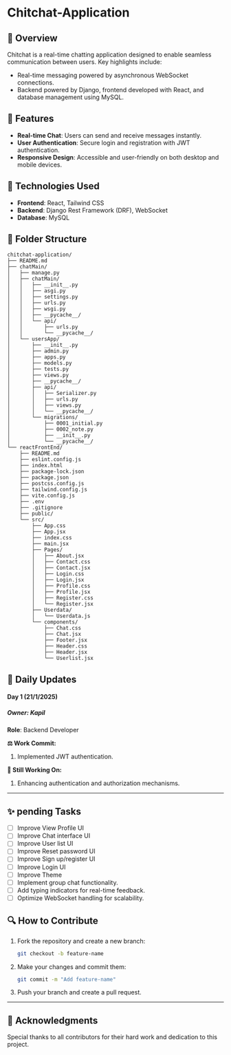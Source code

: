 # Chitchat-Application

## 🚀 Overview
Chitchat is a real-time chatting application designed to enable seamless communication between users. Key highlights include:
- Real-time messaging powered by asynchronous WebSocket connections.
- Backend powered by Django, frontend developed with React, and database management using MySQL.

## 🔧 Features
- **Real-time Chat**: Users can send and receive messages instantly.
- **User Authentication**: Secure login and registration with JWT authentication.
- **Responsive Design**: Accessible and user-friendly on both desktop and mobile devices.

## 🔋 Technologies Used
- **Frontend**: React, Tailwind CSS
- **Backend**: Django Rest Framework (DRF), WebSocket
- **Database**: MySQL

## 📂 Folder Structure
```
chitchat-application/
├── README.md
├── chatMain/
│   ├── manage.py
│   ├── chatMain/
│   │   ├── __init__.py
│   │   ├── asgi.py
│   │   ├── settings.py
│   │   ├── urls.py
│   │   ├── wsgi.py
│   │   ├── __pycache__/
│   │   └── api/
│   │       ├── urls.py
│   │       └── __pycache__/
│   └── usersApp/
│       ├── __init__.py
│       ├── admin.py
│       ├── apps.py
│       ├── models.py
│       ├── tests.py
│       ├── views.py
│       ├── __pycache__/
│       ├── api/
│       │   ├── Serializer.py
│       │   ├── urls.py
│       │   ├── views.py
│       │   └── __pycache__/
│       └── migrations/
│           ├── 0001_initial.py
│           ├── 0002_note.py
│           ├── __init__.py
│           └── __pycache__/
└── reactFrontEnd/
    ├── README.md
    ├── eslint.config.js
    ├── index.html
    ├── package-lock.json
    ├── package.json
    ├── postcss.config.js
    ├── tailwind.config.js
    ├── vite.config.js
    ├── .env
    ├── .gitignore
    ├── public/
    └── src/
        ├── App.css
        ├── App.jsx
        ├── index.css
        ├── main.jsx
        ├── Pages/
        │   ├── About.jsx
        │   ├── Contact.css
        │   ├── Contact.jsx
        │   ├── Login.css
        │   ├── Login.jsx
        │   ├── Profile.css
        │   ├── Profile.jsx
        │   ├── Register.css
        │   └── Register.jsx
        ├── Userdata/
        │   └── Userdata.js
        └── components/
            ├── Chat.css
            ├── Chat.jsx
            ├── Footer.jsx
            ├── Header.css
            ├── Header.jsx
            └── Userlist.jsx
```

## 📅 Daily Updates
#### **Day 1 (21/1/2025)**
##### Owner: **Kapil**
**Role**: Backend Developer

**⚖️ Work Commit:**
1. Implemented JWT authentication.

**🔧 Still Working On:**
1. Enhancing authentication and authorization mechanisms.

---

## ✨ pending Tasks 
- [ ] Improve View Profile UI
- [ ] Improve Chat interface UI
- [ ] Improve User list UI
- [ ] Improve Reset password UI
- [ ] Improve Sign up/register UI
- [ ] Improve Login UI
- [ ] Improve Theme
- [ ] Implement group chat functionality.
- [ ] Add typing indicators for real-time feedback.
- [ ] Optimize WebSocket handling for scalability.

## 🔍 How to Contribute
1. Fork the repository and create a new branch:
   ```bash
   git checkout -b feature-name
   ```
2. Make your changes and commit them:
   ```bash
   git commit -m "Add feature-name"
   ```
3. Push your branch and create a pull request.

---

## 🖖 Acknowledgments
Special thanks to all contributors for their hard work and dedication to this project.


